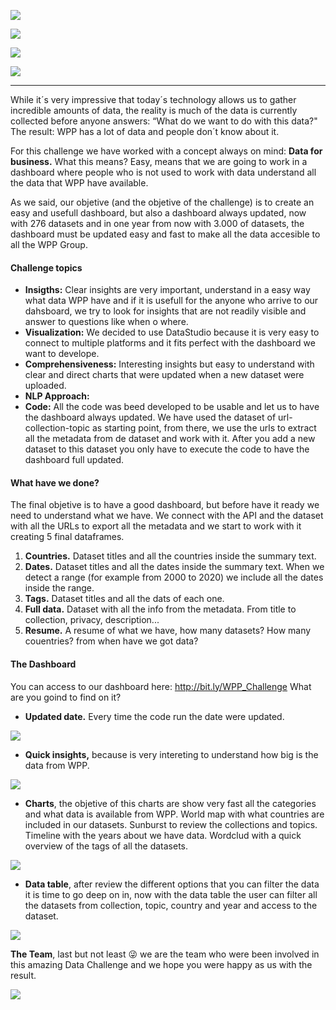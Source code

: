 ![](http://digitalworldtrends.com/Data_Studio/Images/texto_circulosmorados-wpp_readme.jpg)

![](https://img.shields.io/badge/Company-WundermanThompson%20Spain-blue) 

![](https://img.shields.io/badge/Team-FelipeMoreno&JavierCarmona-blueviolet)

![](https://img.shields.io/badge/Python-v3.7-red) 

------------
While it´s very impressive that today´s technology allows us to gather incredible amounts of data, the reality is much of the data is currently collected before anyone answers: “What do we want to do with this data?" The result: WPP has a lot of data and people don´t know about it.

For this challenge we have worked with a concept always on mind: **Data for business.** What this means? Easy, means that we are going to work in a dashboard where people who is not used to work with data understand all the data that WPP have available.

As we said, our objetive (and the objetive of the challenge) is to create an easy and usefull dashboard, but also a dashboard always updated, now with 276 datasets and in one year from now with 3.000 of datasets, the dashboard must be updated easy and fast to make all the data accesible to all the WPP Group. 

#### Challenge topics

- **Insigths:** Clear insights are very important, understand in a easy way what data WPP have and if it is usefull for the anyone who arrive to our dahsboard, we try to look for insights  that are not readily visible and answer to questions like when o where.
- **Visualization:** We decided to use DataStudio because it is very easy to connect to multiple platforms and it fits perfect with the dashboard we want to develope. 
- **Comprehensiveness:** Interesting insights but easy to understand with clear and direct charts that were updated when a new dataset were uploaded.
- **NLP Approach:**
- **Code:** All the code was beed developed to be usable and let us to have the dashboard always updated. We have used the dataset of url-collection-topic as starting point, from there, we use the urls to extract all the metadata from de dataset and work with it. After you add a new dataset to this dataset you only have to execute the code to have the dashboard full updated. 

#### What have we done? 
The final objetive is to have a good dashboard, but before have it ready we need to understand what we have.
We connect with the API and the dataset with all the URLs to export all the metadata and we start to work with it creating 5 final dataframes.
1. **Countries.** Dataset titles and all the countries inside the summary text.
2. **Dates.** Dataset titles and all the dates inside the summary text. When we detect a range (for example from 2000 to 2020) we include all the dates inside the range.
3. **Tags.** Dataset titles and all the dats of each one. 
4. **Full data.** Dataset with all the info from the metadata. From title to collection, privacy, description... 
5. **Resume.** A resume of what we have, how many datasets? How many couentries? from when have we got data? 

#### The Dashboard

You can access to our dashboard here: http://bit.ly/WPP_Challenge
What are you goind to find on it? 
- **Updated date.** Every time the code run the date were updated.  

![](http://digitalworldtrends.com/Data_Studio/Images/000.png)
- **Quick insights,** because is very intereting to understand how big is the data from WPP. 

![](http://digitalworldtrends.com/Data_Studio/Images/001.jpg)
- **Charts**, the objetive of this charts are show very fast all the categories and what data is available from WPP.
World map with what countries are included in our datasets.
Sunburst to review the collections and topics.
Timeline with the years about we have data.
Wordclud with a quick overview of the tags of all the datasets.

![](http://digitalworldtrends.com/Data_Studio/Images/003.jpg)

- **Data table**, after review the different options that you can filter the data it is time to go deep on in, now with the data table the user can filter all the datasets from collection, topic, country and year and access to the dataset. 

![](http://digitalworldtrends.com/Data_Studio/Images/004.png)

**The Team**, last but not least :stuck_out_tongue_winking_eye: we are the team who were been involved in this amazing Data Challenge and we hope you were happy as us with the result.


![](http://digitalworldtrends.com/Data_Studio/Images/team.jpg)








